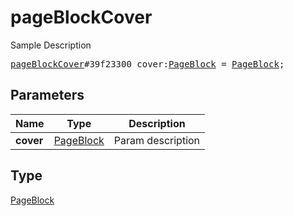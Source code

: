 # pageBlockCover

Sample Description

<pre>
<a href="../constructor/pageBlockCover.md">pageBlockCover</a>#39f23300 cover:<a href="../type/PageBlock.md">PageBlock</a> = <a href="../type/PageBlock.md">PageBlock</a>;
</pre>

## Parameters

| Name | Type | Description |
|------|:----:|-------------|
| **cover** | [PageBlock](../type/PageBlock.md) | Param description |

## Type

[PageBlock](../type/PageBlock.md)
